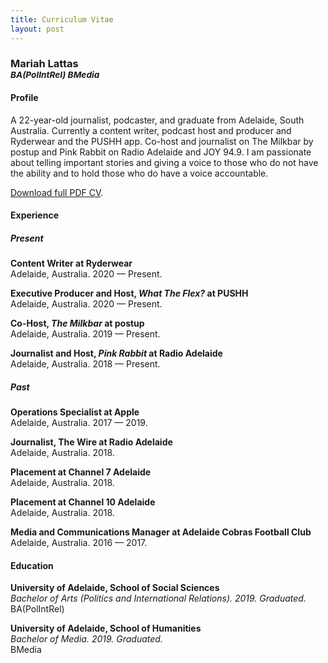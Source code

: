 ```yaml
---
title: Curriculum Vitae
layout: post
---
```


<h3>Mariah Lattas
<br><small><em>BA(PolIntRel) BMedia</em></small></h3>

#### Profile

A 22-year-old journalist, podcaster, and graduate from Adelaide, South Australia. Currently a content writer, podcast host and producer and Ryderwear and the PUSHH app. Co-host and journalist on The Milkbar by postup and Pink Rabbit on Radio Adelaide and JOY 94.9. I am passionate about telling important stories and giving a voice to those who do not have the ability and to hold those who do have a voice accountable.

[Download full PDF CV](/assets/documents/mariah-lattas-cv.pdf).

#### Experience

##### Present

**Content Writer at Ryderwear**  
Adelaide, Australia. 2020 — Present.

**Executive Producer and Host, *What The Flex?* at PUSHH**  
Adelaide, Australia. 2020 — Present.

**Co-Host, *The Milkbar* at postup**  
Adelaide, Australia. 2019 — Present.

**Journalist and Host, *Pink Rabbit* at Radio Adelaide**  
Adelaide, Australia. 2018 — Present.

##### Past

**Operations Specialist at Apple**  
Adelaide, Australia. 2017 — 2019.

**Journalist, The Wire at Radio Adelaide**  
Adelaide, Australia. 2018.

**Placement at Channel 7 Adelaide**  
Adelaide, Australia. 2018.

**Placement at Channel 10 Adelaide**  
Adelaide, Australia. 2018.

**Media and Communications Manager at Adelaide Cobras Football Club**  
Adelaide, Australia. 2016 — 2017.

#### Education
**University of Adelaide, School of Social Sciences**  
*Bachelor of Arts (Politics and International Relations). 2019. Graduated.*  
BA(PolIntRel)

**University of Adelaide, School of Humanities**  
*Bachelor of Media. 2019. Graduated.*  
BMedia